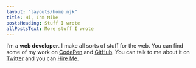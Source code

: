 ```yaml
---
layout: "layouts/home.njk"
title: Hi, I'm Mike
postsHeading: Stuff I wrote
allPostsText: More stuff I wrote
---
```


I’m a **web developer**. I make all sorts of stuff for the web. You can find some of my work on [CodePen](http://codepen.io/MadeByMike/) and [GitHub](https://github.com/MadeByMike). You can talk to me about it on [Twitter](https://twitter.com/MikeRiethmuller) and you can [Hire Me](/hire-me).</p>
